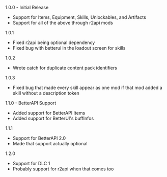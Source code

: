 1.0.0 - Initial Release
- Support for Items, Equipment, Skills, Unlockables, and Artifacts
- Support for all of the above through r2api mods

1.0.1
- Fixed r2api being optional dependency
- Fixed bug with betterui in the loadout screen for skills

1.0.2
- Wrote catch for duplicate content pack identifiers

1.0.3
- Fixed bug that made every skill appear as one mod if that mod added a skill without a description token

1.1.0 - BetterAPI Support
- Added support for BetterAPI Items
- Added support for BetterUI's buffInfos

1.1.1
- Support for BetterAPI 2.0
- Made that support actually optional

1.2.0
- Support for DLC 1
- Probably support for r2api when that comes too

